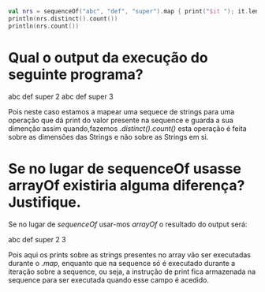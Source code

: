 ```kotlin
val nrs = sequenceOf("abc", "def", "super").map { print("$it "); it.length }
println(nrs.distinct().count())
println(nrs.count())
```

# Qual o output da execução do seguinte programa?
abc def super 2
abc def super 3

Pois neste caso estamos a mapear uma sequece de strings para uma operação que dá print do valor presente na sequence e guarda a sua dimenção assim quando,fazemos _.distinct().count()_ esta operação é feita sobre as dimensões das Strings e não sobre as Strings em si.

# Se no lugar de sequenceOf usasse arrayOf existiria alguma diferença? Justifique.
Se no lugar de _sequenceOf_ usar-mos _arrayOf_ o resultado do output será:

abc def super 2
3

Pois aqui os prints sobre as strings presentes no array vão ser executadas durante o _.map_, enquanto que na sequence só é executado durante a iteração sobre a sequence, ou seja, a instrução de print fica armazenada na sequence para ser executada quando esse campo é acedido.
